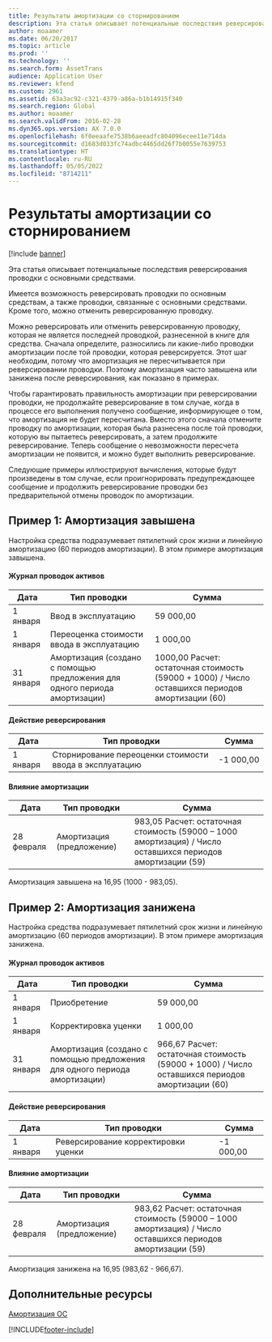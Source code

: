 ```yaml
---
title: Результаты амортизации со сторнированием
description: Эта статья описывает потенциальные последствия реверсирования проводки с основными средствами.
author: moaamer
ms.date: 06/20/2017
ms.topic: article
ms.prod: ''
ms.technology: ''
ms.search.form: AssetTrans
audience: Application User
ms.reviewer: kfend
ms.custom: 2961
ms.assetid: 63a3ac92-c321-4379-a86a-b1b14915f340
ms.search.region: Global
ms.author: moaamer
ms.search.validFrom: 2016-02-28
ms.dyn365.ops.version: AX 7.0.0
ms.openlocfilehash: 6f0eeaafe7538b6aeeadfc804096ecee11e714da
ms.sourcegitcommit: d1683d033fc74adbc4465dd26f7b0055e7639753
ms.translationtype: HT
ms.contentlocale: ru-RU
ms.lasthandoff: 05/05/2022
ms.locfileid: "8714211"
---
```

# <a name="depreciation-effects-with-reversals"></a>Результаты амортизации со сторнированием

[!include [banner](../includes/banner.md)]

Эта статья описывает потенциальные последствия реверсирования проводки с основными средствами. 

Имеется возможность реверсировать проводки по основным средствам, а также проводки, связанные с основными средствами. Кроме того, можно отменить реверсированную проводку. 

Можно реверсировать или отменить реверсированную проводку, которая не является последней проводкой, разнесенной в книге для средства. Сначала определите, разносились ли какие-либо проводки амортизации после той проводки, которая реверсируется. Этот шаг необходим, потому что амортизация не пересчитывается при реверсировании проводки. Поэтому амортизация часто завышена или занижена после реверсирования, как показано в примерах. 

Чтобы гарантировать правильность амортизации при реверсировании проводки, не продолжайте реверсирование в том случае, когда в процессе его выполнения получено сообщение, информирующее о том, что амортизация не будет пересчитана. Вместо этого сначала отмените проводку по амортизации, которая была разнесена после той проводки, которую вы пытаетесь реверсировать, а затем продолжите реверсирование. Теперь сообщение о невозможности пересчета амортизации не появится, и можно будет выполнить реверсирование. 

Следующие примеры иллюстрируют вычисления, которые будут произведены в том случае, если проигнорировать предупреждающее сообщение и продолжить реверсирование проводки без предварительной отмены проводок по амортизации.

## <a name="example-1-depreciation-is-overstated"></a>Пример 1: Амортизация завышена
Настройка средства подразумевает пятилетний срок жизни и линейную амортизацию (60 периодов амортизации). В этом примере амортизация завышена.
#### <a name="asset-transaction-history"></a>Журнал проводок активов

| Дата       | Тип проводки                                                          | Сумма                                    |
|------------|---------------------------------------------------------------------------|-------------------------------------------|
| 1 января  | Ввод в эксплуатацию                                                               | 59 000,00                                 |
| 1 января  | Переоценка стоимости ввода в эксплуатацию                                                    | 1 000,00                                  |
| 31 января | Амортизация (создано с помощью предложения для одного периода амортизации) | 1000,00 Расчет: остаточная стоимость (59000 + 1000) / Число оставшихся периодов амортизации (60) |

#### <a name="reversal-action"></a>Действие реверсирования

| Дата      | Тип проводки                | Сумма    |
|-----------|---------------------------------|-----------|
| 1 января | Сторнирование переоценки стоимости ввода в эксплуатацию | -1 000,00 |

#### <a name="depreciation-effect"></a>Влияние амортизации

| Дата        | Тип проводки        | Сумма                                                                                |
|-------------|-------------------------|---------------------------------------------------------------------------------------|
| 28 февраля | Амортизация (предложение) | 983,05 Расчет: остаточная стоимость (59000 – 1000 амортизация) / Число оставшихся периодов амортизации (59) |

Амортизация завышена на 16,95 (1000 - 983,05).

## <a name="example-2-depreciation-is-understated"></a>Пример 2: Амортизация занижена
Настройка средства подразумевает пятилетний срок жизни и линейную амортизацию (60 периодов амортизации). В этом примере амортизация занижена.
#### <a name="asset-transaction-history"></a>Журнал проводок активов

| Дата       | Тип проводки                                                          | Сумма                                      |
|------------|---------------------------------------------------------------------------|---------------------------------------------|
| 1 января  | Приобретение                                                               | 59 000,00                                   |
| 1 января  | Корректировка уценки                                                     | 1 000,00                                    |
| 31 января | Амортизация (создано с помощью предложения для одного периода амортизации) | 966,67 Расчет: остаточная стоимость (59000 + 1000) / Число оставшихся периодов амортизации (60) |

#### <a name="reversal-action"></a>Действие реверсирования

| Дата      | Тип проводки               | Сумма    |
|-----------|--------------------------------|-----------|
| 1 января | Реверсирование корректировки уценки | -1 000,00 |

#### <a name="depreciation-effect"></a>Влияние амортизации

| Дата        | Тип проводки        | Сумма                                                                                       |
|-------------|-------------------------|----------------------------------------------------------------------------------------------|
| 28 февраля | Амортизация (предложение) | 983,62 Расчет: остаточная стоимость (59000 – 1000 амортизация) / Число оставшихся периодов амортизации (59) |

Амортизация занижена на 16,95 (983,62 - 966,67).



## <a name="additional-resources"></a>Дополнительные ресурсы

[Амортизация ОС](fixed-asset-depreciation.md)





[!INCLUDE[footer-include](../../includes/footer-banner.md)]
